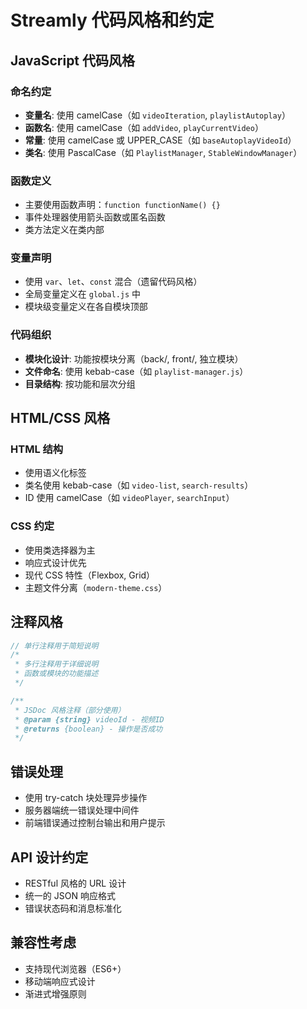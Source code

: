 # Streamly 代码风格和约定

## JavaScript 代码风格

### 命名约定
- **变量名**: 使用 camelCase（如 `videoIteration`, `playlistAutoplay`）
- **函数名**: 使用 camelCase（如 `addVideo`, `playCurrentVideo`）
- **常量**: 使用 camelCase 或 UPPER_CASE（如 `baseAutoplayVideoId`）
- **类名**: 使用 PascalCase（如 `PlaylistManager`, `StableWindowManager`）

### 函数定义
- 主要使用函数声明：`function functionName() {}`
- 事件处理器使用箭头函数或匿名函数
- 类方法定义在类内部

### 变量声明
- 使用 `var`、`let`、`const` 混合（遗留代码风格）
- 全局变量定义在 `global.js` 中
- 模块级变量定义在各自模块顶部

### 代码组织
- **模块化设计**: 功能按模块分离（back/, front/, 独立模块）
- **文件命名**: 使用 kebab-case（如 `playlist-manager.js`）
- **目录结构**: 按功能和层次分组

## HTML/CSS 风格

### HTML 结构
- 使用语义化标签
- 类名使用 kebab-case（如 `video-list`, `search-results`）
- ID 使用 camelCase（如 `videoPlayer`, `searchInput`）

### CSS 约定
- 使用类选择器为主
- 响应式设计优先
- 现代 CSS 特性（Flexbox, Grid）
- 主题文件分离（`modern-theme.css`）

## 注释风格
```javascript
// 单行注释用于简短说明
/* 
 * 多行注释用于详细说明
 * 函数或模块的功能描述
 */

/**
 * JSDoc 风格注释（部分使用）
 * @param {string} videoId - 视频ID
 * @returns {boolean} - 操作是否成功
 */
```

## 错误处理
- 使用 try-catch 块处理异步操作
- 服务器端统一错误处理中间件
- 前端错误通过控制台输出和用户提示

## API 设计约定
- RESTful 风格的 URL 设计
- 统一的 JSON 响应格式
- 错误状态码和消息标准化

## 兼容性考虑
- 支持现代浏览器（ES6+）
- 移动端响应式设计
- 渐进式增强原则